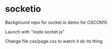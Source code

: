 # socketio
Background repo for socket.io demo for OSCON15

Launch with "node socket.js"

Change file css/page.css to watch it do its thing
